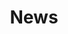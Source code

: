 ---
layout: news
title: News
description: News from Hull Art Circle
keywords: news, Hull Art, Hull2017
bannerpic: header2.jpg
bannerpicsmall: header2-small.jpg
nav-class: news
permalink: /news/
---